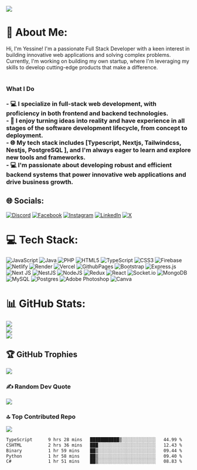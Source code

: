 [![](https://visitcount.itsvg.in/api?id=yessine-agrebi&label=Profile%20Views&color=0&icon=5&pretty=true)](https://visitcount.itsvg.in)
# 💫 About Me:
Hi, I'm Yessine! I'm a passionate Full Stack Developer with a keen interest in building innovative web applications and solving complex problems.<br> Currently, I'm working on building my own startup, where I'm leveraging my skills to develop cutting-edge products that make a difference.<br><br>
### What I Do<br><br>- 💻 I specialize in full-stack web development, with proficiency in both frontend and backend technologies.<br>- 🚀 I enjoy turning ideas into reality and have experience in all stages of the software development lifecycle, from concept to deployment.<br>- 🌐 My tech stack includes [Typescript, Nextjs, Tailwindcss, Nestjs, PostgreSQL ], and I'm always eager to learn and explore new tools and frameworks.<br>- 💻 I'm passionate about developing robust and efficient backend systems that power innovative web applications and drive business growth.

## 🌐 Socials:
[![Discord](https://img.shields.io/badge/Discord-%237289DA.svg?logo=discord&logoColor=white)](https://discord.gg/Xecy4fJxg3) [![Facebook](https://img.shields.io/badge/Facebook-%231877F2.svg?logo=Facebook&logoColor=white)](https://facebook.com/yessine.ragnar) [![Instagram](https://img.shields.io/badge/Instagram-%23E4405F.svg?logo=Instagram&logoColor=white)](https://instagram.com/agrebi.yessine) [![LinkedIn](https://img.shields.io/badge/LinkedIn-%230077B5.svg?logo=linkedin&logoColor=white)](https://linkedin.com/in/yessine-agrebi) [![X](https://img.shields.io/badge/X-black.svg?logo=X&logoColor=white)](https://x.com/YessineAgrebi) 

# 💻 Tech Stack:
![JavaScript](https://img.shields.io/badge/javascript-%23323330.svg?style=flat&logo=javascript&logoColor=%23F7DF1E) ![Java](https://img.shields.io/badge/java-%23ED8B00.svg?style=flat&logo=openjdk&logoColor=white) ![PHP](https://img.shields.io/badge/php-%23777BB4.svg?style=flat&logo=php&logoColor=white) ![HTML5](https://img.shields.io/badge/html5-%23E34F26.svg?style=flat&logo=html5&logoColor=white) ![TypeScript](https://img.shields.io/badge/typescript-%23007ACC.svg?style=flat&logo=typescript&logoColor=white) ![CSS3](https://img.shields.io/badge/css3-%231572B6.svg?style=flat&logo=css3&logoColor=white) ![Firebase](https://img.shields.io/badge/firebase-%23039BE5.svg?style=flat&logo=firebase) ![Netlify](https://img.shields.io/badge/netlify-%23000000.svg?style=flat&logo=netlify&logoColor=#00C7B7) ![Render](https://img.shields.io/badge/Render-%46E3B7.svg?style=flat&logo=render&logoColor=white) ![Vercel](https://img.shields.io/badge/vercel-%23000000.svg?style=flat&logo=vercel&logoColor=white) ![GithubPages](https://img.shields.io/badge/github%20pages-121013?style=flat&logo=github&logoColor=white) ![Bootstrap](https://img.shields.io/badge/bootstrap-%238511FA.svg?style=flat&logo=bootstrap&logoColor=white) ![Express.js](https://img.shields.io/badge/express.js-%23404d59.svg?style=flat&logo=express&logoColor=%2361DAFB) ![Next JS](https://img.shields.io/badge/Next-black?style=flat&logo=next.js&logoColor=white) ![NestJS](https://img.shields.io/badge/nestjs-%23E0234E.svg?style=flat&logo=nestjs&logoColor=white) ![NodeJS](https://img.shields.io/badge/node.js-6DA55F?style=flat&logo=node.js&logoColor=white) ![Redux](https://img.shields.io/badge/redux-%23593d88.svg?style=flat&logo=redux&logoColor=white) ![React](https://img.shields.io/badge/react-%2320232a.svg?style=flat&logo=react&logoColor=%2361DAFB) ![Socket.io](https://img.shields.io/badge/Socket.io-black?style=flat&logo=socket.io&badgeColor=010101) ![MongoDB](https://img.shields.io/badge/MongoDB-%234ea94b.svg?style=flat&logo=mongodb&logoColor=white) ![MySQL](https://img.shields.io/badge/mysql-%2300000f.svg?style=flat&logo=mysql&logoColor=white) ![Postgres](https://img.shields.io/badge/postgres-%23316192.svg?style=flat&logo=postgresql&logoColor=white) ![Adobe Photoshop](https://img.shields.io/badge/adobe%20photoshop-%2331A8FF.svg?style=flat&logo=adobe%20photoshop&logoColor=white) ![Canva](https://img.shields.io/badge/Canva-%2300C4CC.svg?style=flat&logo=Canva&logoColor=white)
# 📊 GitHub Stats:
![](https://github-readme-stats-kappa-three-70.vercel.app/api?username=yessine-agrebi&theme=dark&hide_border=false&include_all_commits=true&count_private=true)<br/>
![](https://github-readme-streak-stats.herokuapp.com/?user=yessine-agrebi&theme=dark&hide_border=false)<br/>
![](https://github-readme-stats.vercel.app/api/top-langs/?username=yessine-agrebi&theme=dark&hide_border=false&include_all_commits=true&count_private=true&layout=compact)

## 🏆 GitHub Trophies
![](https://github-profile-trophy.vercel.app/?username=yessine-agrebi&theme=darkhub&no-frame=false&no-bg=false&margin-w=4&column=5)

### ✍️ Random Dev Quote
![](https://quotes-github-readme.vercel.app/api?type=horizontal&theme=radical)

### 🔝 Top Contributed Repo
![](https://github-contributor-stats.vercel.app/api?username=yessine-agrebi&limit=5&theme=dark&combine_all_yearly_contributions=true)

<!--START_SECTION:waka-->

```txt
TypeScript      9 hrs 28 mins   ███████████▒░░░░░░░░░░░░░   44.99 %
CSHTML          2 hrs 36 mins   ███░░░░░░░░░░░░░░░░░░░░░░   12.43 %
Binary          1 hr 59 mins    ██▒░░░░░░░░░░░░░░░░░░░░░░   09.44 %
Python          1 hr 58 mins    ██▒░░░░░░░░░░░░░░░░░░░░░░   09.40 %
C#              1 hr 51 mins    ██▒░░░░░░░░░░░░░░░░░░░░░░   08.83 %
```

<!--END_SECTION:waka-->
